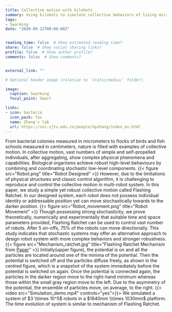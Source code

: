 ```yaml
---
title: Collective motion with kilobots
summary: Using kilobots to simulate collective behaviors of living microorganisms.
tags:
- Swarming
date: "2020-09-22T00:00:00Z"


reading_time: false  # Show estimated reading time?
share: false  # Show social sharing links?
profile: false  # Show author profile?
comments: false  # Show comments?


external_link: ""

# Optional header image (relative to `static/media/` folder).

image:
  caption: Swarming
  focal_point: Smart

links:
- icon: bacteria
  icon_pack: fas
  name: Zhang's lab
  url: https://ins.sjtu.edu.cn/people/hpzhang/index_en.html
---
```

From bacterial colonies measured in micrometers to flocks of birds and fish schools measured in centimeters, nature is filled with examples of collective motion. In collective motion, vast numbers of simple and self-propelled individuals, after aggregating, show complex physical phenomena and capabilities. Biological organisms achieve robust high-level behaviours by combining and coordinating stochastic low-level components.
{{< figure src="Robot.png" title="Robot Designed" >}}
However, due to the limitations of physical structures and classic control algorithm, it is challenging to reproduce and control the collective motion in multi-robot system. In this paper, we study a simple yet robust collective motion called Flashing Ratchet. In our designed system, each robot does not possess individual identity or addressable position yet can move stochastically towards to the darker position.
{{< figure src="Robot_movement.png" title="Robot Movement" >}}
Though possessing strong stochasticity, we prove theoretically, numerically and experimentally that suitable time and space parameters provided, Flashing Ratchet can be used to control vast number of robots. After 5 on-offs, 75% of the robots can move directionally. This study indicates that stochastic systems may offer an alternative approach to design robot system with more complex behaviors and stronger robustness.
{{< figure src="Mechanism_ratchet.jpg" title="Flashing Ratchet Mechanism from  [Paper](https://royalsocietypublishing.org/doi/10.1098/rsos.171685#:~:text=The%20flashing%20Brownian%20ratchet%20is,discrete%20in%20time%20and%20space.)" >}}
Initially(upper figure), the potential is on and all the particles are located around one of the minima of the potential. Then the potential is switched off and the particles diffuse freely, as shown in the centred figure, which is a snapshot of the system immediately before the potential is switched on again. Once the potential is connected again, the particles in the darker region move to the right-hand minimum whereas those within the small gray region move to the left. Due to the asymmetry of the potential, the ensemble of particles move, on average, to the right.
{{< video src="Simulation_demo.mp4" controls="yes">}}>
We simulated a system of $3 \\times 10^5$ robots in a $1840mm \\times 1030mm$ platform. The time evolution of system is similar to mechanism of Flashing Ratchet.

